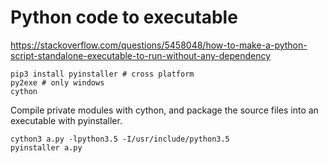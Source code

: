 Python code to executable
===

https://stackoverflow.com/questions/5458048/how-to-make-a-python-script-standalone-executable-to-run-without-any-dependency

```
pip3 install pyinstaller # cross platform
py2exe # only windows
cython
```

Compile private modules with cython, and package the source files
into an executable with pyinstaller.

```
cython3 a.py -lpython3.5 -I/usr/include/python3.5
pyinstaller a.py
```
